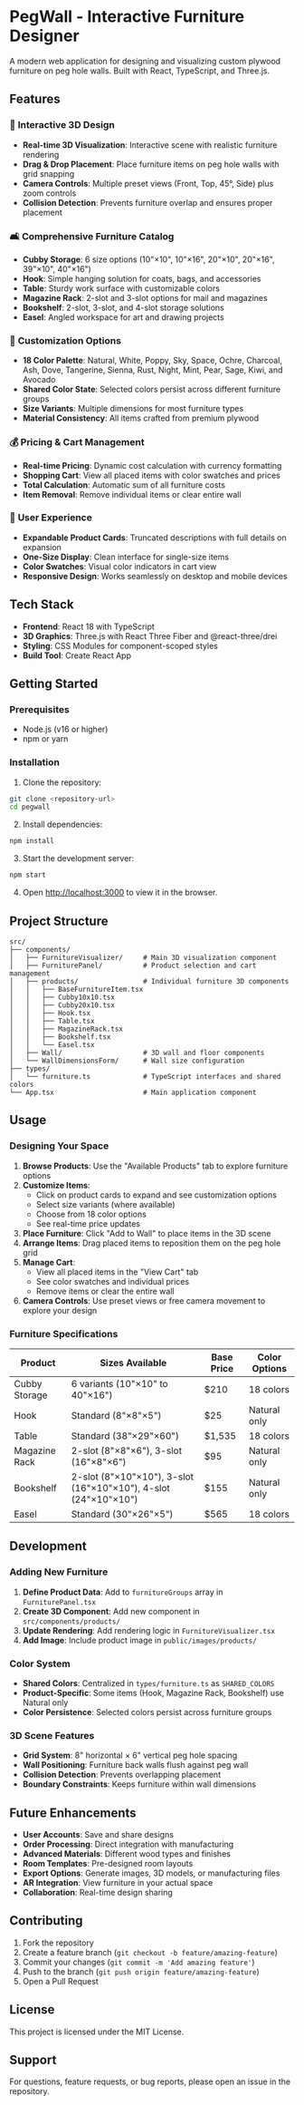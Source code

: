 # PegWall - Interactive Furniture Designer

A modern web application for designing and visualizing custom plywood furniture on peg hole walls. Built with React, TypeScript, and Three.js.

## Features

### 🎨 **Interactive 3D Design**
- **Real-time 3D Visualization**: Interactive scene with realistic furniture rendering
- **Drag & Drop Placement**: Place furniture items on peg hole walls with grid snapping
- **Camera Controls**: Multiple preset views (Front, Top, 45°, Side) plus zoom controls
- **Collision Detection**: Prevents furniture overlap and ensures proper placement

### 🛋️ **Comprehensive Furniture Catalog**
- **Cubby Storage**: 6 size options (10"×10", 10"×16", 20"×10", 20"×16", 39"×10", 40"×16")
- **Hook**: Simple hanging solution for coats, bags, and accessories
- **Table**: Sturdy work surface with customizable colors
- **Magazine Rack**: 2-slot and 3-slot options for mail and magazines
- **Bookshelf**: 2-slot, 3-slot, and 4-slot storage solutions
- **Easel**: Angled workspace for art and drawing projects

### 🎨 **Customization Options**
- **18 Color Palette**: Natural, White, Poppy, Sky, Space, Ochre, Charcoal, Ash, Dove, Tangerine, Sienna, Rust, Night, Mint, Pear, Sage, Kiwi, and Avocado
- **Shared Color State**: Selected colors persist across different furniture groups
- **Size Variants**: Multiple dimensions for most furniture types
- **Material Consistency**: All items crafted from premium plywood

### 💰 **Pricing & Cart Management**
- **Real-time Pricing**: Dynamic cost calculation with currency formatting
- **Shopping Cart**: View all placed items with color swatches and prices
- **Total Calculation**: Automatic sum of all furniture costs
- **Item Removal**: Remove individual items or clear entire wall

### 🎯 **User Experience**
- **Expandable Product Cards**: Truncated descriptions with full details on expansion
- **One-Size Display**: Clean interface for single-size items
- **Color Swatches**: Visual color indicators in cart view
- **Responsive Design**: Works seamlessly on desktop and mobile devices

## Tech Stack

- **Frontend**: React 18 with TypeScript
- **3D Graphics**: Three.js with React Three Fiber and @react-three/drei
- **Styling**: CSS Modules for component-scoped styles
- **Build Tool**: Create React App

## Getting Started

### Prerequisites

- Node.js (v16 or higher)
- npm or yarn

### Installation

1. Clone the repository:
```bash
git clone <repository-url>
cd pegwall
```

2. Install dependencies:
```bash
npm install
```

3. Start the development server:
```bash
npm start
```

4. Open [http://localhost:3000](http://localhost:3000) to view it in the browser.

## Project Structure

```
src/
├── components/
│   ├── FurnitureVisualizer/     # Main 3D visualization component
│   ├── FurniturePanel/          # Product selection and cart management
│   ├── products/                # Individual furniture 3D components
│   │   ├── BaseFurnitureItem.tsx
│   │   ├── Cubby10x10.tsx
│   │   ├── Cubby20x10.tsx
│   │   ├── Hook.tsx
│   │   ├── Table.tsx
│   │   ├── MagazineRack.tsx
│   │   ├── Bookshelf.tsx
│   │   └── Easel.tsx
│   ├── Wall/                    # 3D wall and floor components
│   └── WallDimensionsForm/      # Wall size configuration
├── types/
│   └── furniture.ts             # TypeScript interfaces and shared colors
└── App.tsx                      # Main application component
```

## Usage

### **Designing Your Space**

1. **Browse Products**: Use the "Available Products" tab to explore furniture options
2. **Customize Items**: 
   - Click on product cards to expand and see customization options
   - Select size variants (where available)
   - Choose from 18 color options
   - See real-time price updates
3. **Place Furniture**: Click "Add to Wall" to place items in the 3D scene
4. **Arrange Items**: Drag placed items to reposition them on the peg hole grid
5. **Manage Cart**: 
   - View all placed items in the "View Cart" tab
   - See color swatches and individual prices
   - Remove items or clear the entire wall
6. **Camera Controls**: Use preset views or free camera movement to explore your design

### **Furniture Specifications**

| Product | Sizes Available | Base Price | Color Options |
|---------|----------------|------------|---------------|
| Cubby Storage | 6 variants (10"×10" to 40"×16") | $210 | 18 colors |
| Hook | Standard (8"×8"×5") | $25 | Natural only |
| Table | Standard (38"×29"×60") | $1,535 | 18 colors |
| Magazine Rack | 2-slot (8"×8"×6"), 3-slot (16"×8"×6") | $95 | Natural only |
| Bookshelf | 2-slot (8"×10"×10"), 3-slot (16"×10"×10"), 4-slot (24"×10"×10") | $155 | Natural only |
| Easel | Standard (30"×26"×5") | $565 | 18 colors |

## Development

### **Adding New Furniture**

1. **Define Product Data**: Add to `furnitureGroups` array in `FurniturePanel.tsx`
2. **Create 3D Component**: Add new component in `src/components/products/`
3. **Update Rendering**: Add rendering logic in `FurnitureVisualizer.tsx`
4. **Add Image**: Include product image in `public/images/products/`

### **Color System**

- **Shared Colors**: Centralized in `types/furniture.ts` as `SHARED_COLORS`
- **Product-Specific**: Some items (Hook, Magazine Rack, Bookshelf) use Natural only
- **Color Persistence**: Selected colors persist across furniture groups

### **3D Scene Features**

- **Grid System**: 8" horizontal × 6" vertical peg hole spacing
- **Wall Positioning**: Furniture back walls flush against peg wall
- **Collision Detection**: Prevents overlapping placement
- **Boundary Constraints**: Keeps furniture within wall dimensions

## Future Enhancements

- **User Accounts**: Save and share designs
- **Order Processing**: Direct integration with manufacturing
- **Advanced Materials**: Different wood types and finishes
- **Room Templates**: Pre-designed room layouts
- **Export Options**: Generate images, 3D models, or manufacturing files
- **AR Integration**: View furniture in your actual space
- **Collaboration**: Real-time design sharing

## Contributing

1. Fork the repository
2. Create a feature branch (`git checkout -b feature/amazing-feature`)
3. Commit your changes (`git commit -m 'Add amazing feature'`)
4. Push to the branch (`git push origin feature/amazing-feature`)
5. Open a Pull Request

## License

This project is licensed under the MIT License.

## Support

For questions, feature requests, or bug reports, please open an issue in the repository.
